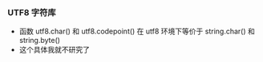 ### UTF8 字符库

- 函数 utf8.char() 和 utf8.codepoint() 在 utf8 环境下等价于 string.char() 和 string.byte()
- 这个具体我就不研究了